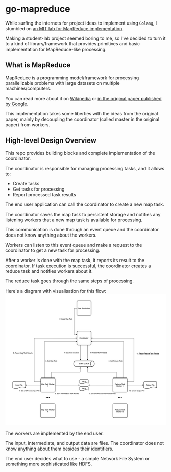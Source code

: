 # go-mapreduce

While surfing the internets for project ideas to implement using `Golang`, I stumbled on [an MIT lab for MapReduce implementation](https://pdos.csail.mit.edu/6.824/labs/lab-mr.html).

Making a student-lab project seemed boring to me, so I've decided to turn it to a kind of library/framework that provides primitives and basic implementation for MapReduce-like processing.

## What is MapReduce

MapReduce is a programming model/framework for processing parallelizable problems with large datasets on multiple machines/computers.

You can read more about it on [Wikipedia](https://en.wikipedia.org/wiki/MapReduce) or [in the original paper published by Google](http://static.googleusercontent.com/media/research.google.com/en//archive/mapreduce-osdi04.pdf).

This implementation takes some liberties with the ideas from the original paper, mainly by decoupling the coordinator (called master in the original paper) from workers.

## High-level Design Overview

This repo provides building blocks and complete implementation of the coordinator.

The coordinator is responsible for managing processing tasks, and it allows to:
- Create tasks
- Get tasks for processing
- Report processed task results


The end user application can call the coordinator to create a new map task.

The coordinator saves the map task to persistent storage and notifies any listening workers that a new map task is available for processing.

This communication is done through an event queue and the coordinator does not know anything about the workers.

Workers can listen to this event queue and make a request to the coordinator to get a new task for processing.

After a worker is done with the map task, it reports its result to the coordinator.
If task execution is successful, the coordinator creates a reduce task and notifies workers about it.

The reduce task goes through the same steps of processing.


Here's a diagram with visualisation for this flow:
![basic_overview.png](basic_overview.png)


The workers are implemented by the end user.

The input, intermediate, and output data are files.
The coordinator does not know anything about them besides their identifiers.

The end user decides what to use - a simple Network File System or something more sophisticated like HDFS.

